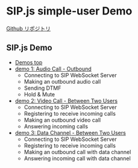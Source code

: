 # SIP.js simple-user Demo

[Github リポジトリ](https://github.com/denwaya34/sipjs-simple-user-demo)

## SIP.js Demo
- [Demos top](https://denwaya34.github.io/sipjs-simple-user-demo/index.html)
- [demo 1: Audio Call - Outbound](https://denwaya34.github.io/sipjs-simple-user-demo/demo-1.html)
  - Connecting to SIP WebSocket Server
  - Making an outbound audio call
  - Sending DTMF
  - Hold & Mute
- [demo 2: Video Call - Between Two Users](https://denwaya34.github.io/sipjs-simple-user-demo/demo-2.html)
  - Connecting to SIP WebSocket Server
  - Registering to receive incoming calls
  - Making an outbound video call
  - Answering incoming calls
- [demo 3: Data Channel - Between Two Users](https://denwaya34.github.io/sipjs-simple-user-demo/demo-3.html)
  - Connecting to SIP WebSocket Server
  - Registering to receive incoming calls
  - Making an outbound call with data channel
  - Answering incoming call with data channel

